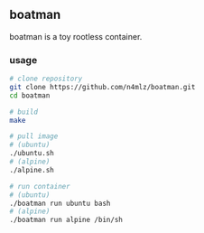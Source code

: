 ## boatman

boatman is a toy rootless container.

### usage

```bash
# clone repository
git clone https://github.com/n4mlz/boatman.git
cd boatman

# build
make

# pull image
# (ubuntu)
./ubuntu.sh
# (alpine)
./alpine.sh

# run container
# (ubuntu)
./boatman run ubuntu bash
# (alpine)
./boatman run alpine /bin/sh
```

